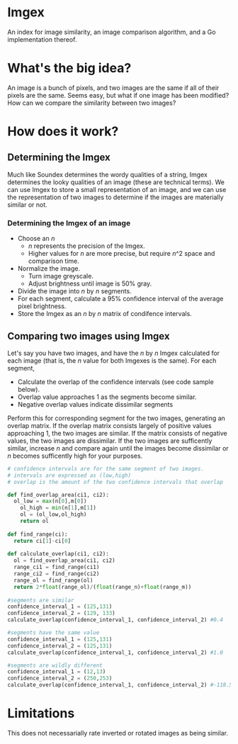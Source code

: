 Imgex
=====

An index for image similarity, an image comparison algorithm, and a Go implementation thereof.

What's the big idea?
====================

An image is a bunch of pixels, and two images are the same if all of their pixels are the same. Seems easy, but what if one image has been modified? How can we compare the similarity between two images?


How does it work?
=================

Determining the Imgex
---------------------

Much like Soundex determines the wordy qualities of a string, Imgex determines the looky qualities of an image (these are technical terms). We can use Imgex to store a small representation of an image, and we can use the representation of two images to determine if the images are materially similar or not. 

### Determining the Imgex of an image

- Choose an *n*
  - *n* represents the precision of the Imgex. 
  - Higher values for *n* are more precise, but require *n*^2 space and comparison time.
- Normalize the image.
  - Turn image greyscale.
  - Adjust brightness until image is 50% gray.
- Divide the image into *n* by *n* segments.
- For each segment, calculate a 95% confidence interval of the average pixel brightness.
- Store the Imgex as an *n* by *n* matrix of condifence intervals.


Comparing two images using Imgex
--------------------------------

Let's say you have two images, and have the *n* by *n* Imgex calculated for each image (that is, the *n* value for both Imgexes is the same). For each segment, 

- Calculate the overlap of the confidence intervals (see code sample below).
- Overlap value approaches 1 as the segments become similar.
- Negative overlap values indicate dissimilar segments

Perform this for corresponding segment for the two images, generating an overlap matrix. If the overlap matrix consists largely of positive values approaching 1, the two images are similar. If the matrix consists of negative values, the two images are dissimilar. If the two images are sufficently similar, increase *n* and compare again until the images become dissimilar or *n* becomes sufficently high for your purposes.

```python
# confidence intervals are for the same segment of two images.
# intervals are expressed as (low,high)
# overlap is the amount of the two confidence intervals that overlap

def find_overlap_area(ci1, ci2):
  ol_low = max(n[0],m[0])
	ol_high = min(n[1],m[1])
	ol = (ol_low,ol_high)
	return ol
  
def find_range(ci):
  return ci[1]-ci[0]
  
def calculate_overlap(ci1, ci2):
  ol = find_overlap_area(ci1, ci2)
  range_ci1 = find_range(ci1)
  range_ci2 = find_range(ci2)
  range_ol = find_range(ol)
  return 2*float(range_ol)/(float(range_n)+float(range_m))
  
#segments are similar
confidence_interval_1 = (125,131)
confidence_interval_2 = (129, 133)
calculate_overlap(confidence_interval_1, confidence_interval_2) #0.4

#segments have the same value
confidence_interval_1 = (125,131)
confidence_interval_2 = (125,131)
calculate_overlap(confidence_interval_1, confidence_interval_2) #1.0

#segments are wildly different
confidence_interval_1 = (12,13)
confidence_interval_2 = (250,253)
calculate_overlap(confidence_interval_1, confidence_interval_2) #-118.5
```


Limitations
===========

This does not necessarially rate inverted or rotated images as being similar.
